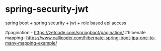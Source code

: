 # spring-security-jwt

spring boot + spring security + jwt + role based api access

#pagination - https://zetcode.com/springboot/pagination/
#hibenate mapping- https://www.callicoder.com/hibernate-spring-boot-jpa-one-to-many-mapping-example/
